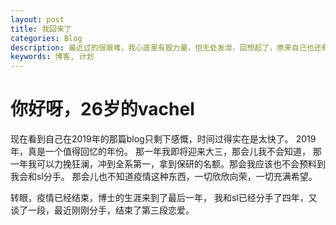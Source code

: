 ```yaml
---
layout: post
title: 我回来了
categories: Blog
description: 最近过的很艰难，我心底里有股力量，但无处发泄，回想起了，原来自己也还有一片小天地，所以我回来啦
keywords: 博客, 计划
---
```


# 你好呀，26岁的vachel

现在看到自己在2019年的那篇blog只剩下感慨，时间过得实在是太快了。
2019年，真是一个值得回忆的年份。
那一年我即将迎来大三，那会儿我不会知道， 那一年我可以力挽狂澜，冲到全系第一，拿到保研的名额。那会我应该也不会预料到我会和sl分手。
那会儿也不知道疫情这种东西，一切欣欣向荣，一切充满希望。

转眼，疫情已经结束，博士的生涯来到了最后一年，
我和sl已经分手了四年，又谈了一段，最近刚刚分手，结束了第三段恋爱。

